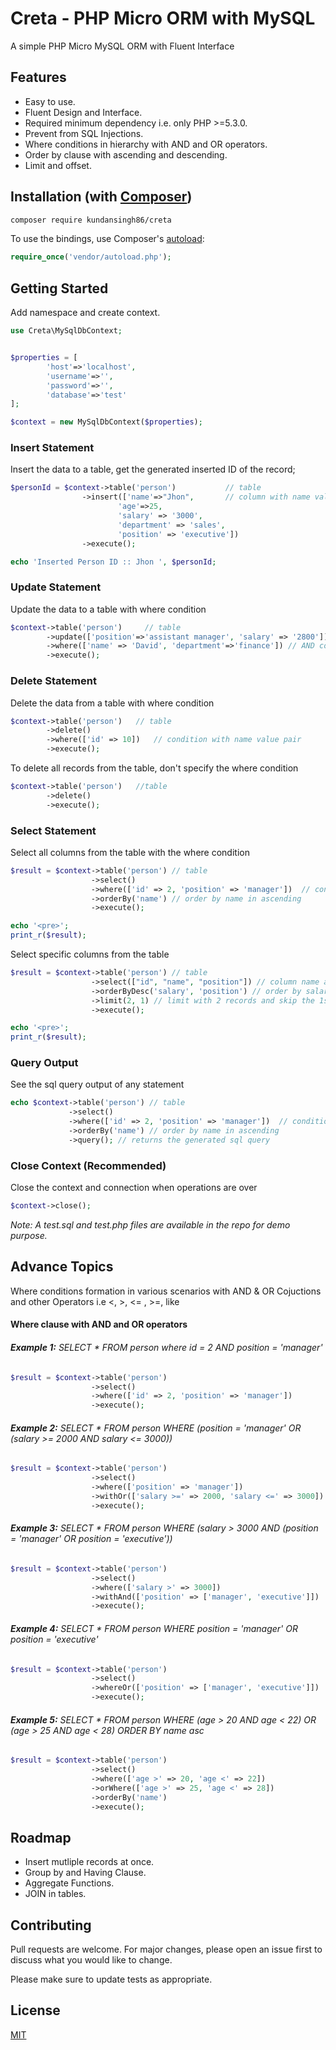 # Creta - PHP Micro ORM with MySQL
A simple PHP Micro MySQL ORM with Fluent Interface

## Features

- Easy to use.
- Fluent Design and Interface.
- Required minimum dependency i.e. only PHP >=5.3.0.
- Prevent from SQL Injections.
- Where conditions in hierarchy with AND and OR operators.
- Order by clause with ascending and descending.
- Limit and offset.

## Installation (with [Composer](https://getcomposer.org))

```bash
composer require kundansingh86/creta
```
To use the bindings, use Composer's [autoload](https://getcomposer.org/doc/01-basic-usage.md#autoloading):

```php
require_once('vendor/autoload.php');
```

## Getting Started

Add namespace and create context.

```php
use Creta\MySqlDbContext;


$properties = [
        'host'=>'localhost',
        'username'=>'',
        'password'=>'',
        'database'=>'test'
];

$context = new MySqlDbContext($properties);
```

### Insert Statement

Insert the data to a table, get the generated inserted ID of the record;

```php
$personId = $context->table('person')           // table 
                ->insert(['name'=>"Jhon",       // column with name value pair
                        'age'=>25, 
                        'salary' => '3000', 
                        'department' => 'sales', 
                        'position' => 'executive'])
                ->execute();

echo 'Inserted Person ID :: Jhon ', $personId; 
```

### Update Statement

Update the data to a table with where condition

```php
$context->table('person')     // table
        ->update(['position'=>'assistant manager', 'salary' => '2800'])     // column with name value pair
        ->where(['name' => 'David', 'department'=>'finance']) // AND condition with name value pair
        ->execute();
```

### Delete Statement

Delete the data from a table with where condition

```php
$context->table('person')   // table
        ->delete()
        ->where(['id' => 10])   // condition with name value pair
        ->execute();
```

To delete all records from the table, don't specify the where condition

```php
$context->table('person')   //table
        ->delete()
        ->execute();
```

### Select Statement

Select all columns from the table with the where condition

```php
$result = $context->table('person') // table
                  ->select()
                  ->where(['id' => 2, 'position' => 'manager'])  // condition with name value pair 
                  ->orderBy('name') // order by name in ascending
                  ->execute();

echo '<pre>';
print_r($result);
```

Select specific columns from the table

```php
$result = $context->table('person') // table
                  ->select(["id", "name", "position"]) // column name array
                  ->orderByDesc('salary', 'position') // order by salary then by position in descending
                  ->limit(2, 1) // limit with 2 records and skip the 1st record
                  ->execute();

echo '<pre>';
print_r($result);
```

### Query Output

See the sql query output of any statement

```php
echo $context->table('person') // table
             ->select()
             ->where(['id' => 2, 'position' => 'manager'])  // condition with name value pair 
             ->orderBy('name') // order by name in ascending
             ->query(); // returns the generated sql query
```

### Close Context (Recommended)

Close the context and connection when operations are over

```php
$context->close();
```
*Note: A test.sql and test.php files are available in the repo for demo purpose.*

## Advance Topics

Where conditions formation in various scenarios with AND & OR Cojuctions and other Operators i.e <, >, <= , >=, like

#### Where clause with AND and OR operators

###### **Example 1:** SELECT * FROM person where id = 2 AND position = 'manager'

```php
$result = $context->table('person')
                  ->select()
                  ->where(['id' => 2, 'position' => 'manager'])  
                  ->execute();
```

###### **Example 2:** SELECT * FROM person WHERE (position = 'manager' OR (salary >= 2000 AND salary <= 3000))

```php
$result = $context->table('person')
                  ->select()
                  ->where(['position' => 'manager'])
                  ->withOr(['salary >=' => 2000, 'salary <=' => 3000]) 
                  ->execute();
```

###### **Example 3:** SELECT * FROM person WHERE (salary > 3000 AND (position = 'manager' OR position = 'executive'))

```php
$result = $context->table('person')
                  ->select()
                  ->where(['salary >' => 3000])
                  ->withAnd(['position' => ['manager', 'executive']]) 
                  ->execute();
```

###### **Example 4:** SELECT * FROM person WHERE position = 'manager' OR position = 'executive'

```php
$result = $context->table('person')
                  ->select()
                  ->whereOr(['position' => ['manager', 'executive']]) 
                  ->execute();
```

###### **Example 5:** SELECT * FROM person WHERE (age > 20 AND age < 22) OR (age > 25 AND age < 28) ORDER BY name asc

```php
$result = $context->table('person')
                  ->select()
                  ->where(['age >' => 20, 'age <' => 22]) 
                  ->orWhere(['age >' => 25, 'age <' => 28])
                  ->orderBy('name')  
                  ->execute();
```

## Roadmap

- Insert mutliple records at once.
- Group by and Having Clause.
- Aggregate Functions.
- JOIN in tables.

## Contributing

Pull requests are welcome. For major changes, please open an issue first to discuss what you would like to change.

Please make sure to update tests as appropriate.

## License

[MIT](https://choosealicense.com/licenses/mit/)